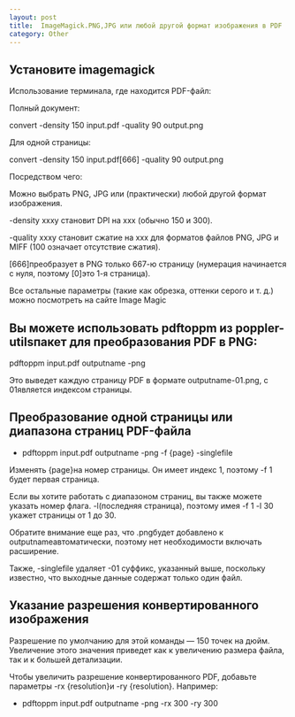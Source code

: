 ```yaml
---
layout: post
title:  ImageMagick.PNG,JPG или любой другой формат изображения в PDF
category: Other
---
```


## Установите imagemagick

Использование терминала, где находится PDF-файл:

Полный документ:

convert -density 150 input.pdf -quality 90 output.png

Для одной страницы:

convert -density 150 input.pdf[666] -quality 90 output.png

Посредством чего:

Можно выбрать PNG, JPG или (практически) любой другой формат изображения.

-density xxxу становит DPI на xxx (обычно 150 и 300).

-quality xxxу становит сжатие на xxx для форматов файлов PNG, JPG и MIFF (100 означает отсутствие сжатия).

[666]преобразует в PNG только 667-ю страницу (нумерация начинается с нуля, поэтому [0]это 1-я страница).

Все остальные параметры (такие как обрезка, оттенки серого и т. д.) можно посмотреть на сайте Image Magic

## Вы можете использовать pdftoppm из poppler-utilsпакет для преобразования PDF в PNG:

pdftoppm input.pdf outputname -png

Это выведет каждую страницу PDF в формате outputname-01.png, с 01является индексом страницы.

## Преобразование одной страницы или диапазона страниц PDF-файла

- pdftoppm input.pdf outputname -png -f {page} -singlefile

Изменять {page}на номер страницы. Он имеет индекс 1, поэтому -f 1 будет первая страница.

Если вы хотите работать с диапазоном страниц, вы также можете указать номер флага. -l(последняя страница), поэтому имея -f 1 -l 30 укажет страницы от 1 до 30.

Обратите внимание еще раз, что .pngбудет добавлено к outputnameавтоматически, поэтому нет необходимости включать расширение. 

Также, -singlefile удаляет -01 суффикс, указанный выше, поскольку известно, что выходные данные содержат только один файл.

## Указание разрешения конвертированного изображения

Разрешение по умолчанию для этой команды — 150 точек на дюйм. Увеличение этого значения приведет как к увеличению размера файла, так и к большей детализации.

Чтобы увеличить разрешение конвертированного PDF, добавьте параметры -rx {resolution}и -ry {resolution}. Например:

- pdftoppm input.pdf outputname -png -rx 300 -ry 300




